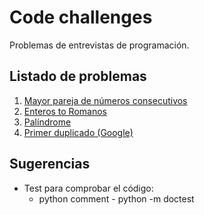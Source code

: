 # Code challenges

Problemas de entrevistas de programación.

## Listado de problemas

1. [Mayor pareja de números consecutivos](./probrem_0001/README.md)
2. [Enteros to Romanos](./problem_0002/README.md)
3. [Palíndrome](./problem_0003/README.md)
4. [Primer duplicado (Google)](./problem_0004/README.md)

## Sugerencias

- Test para comprobar el código:
    - python comment - python -m doctest